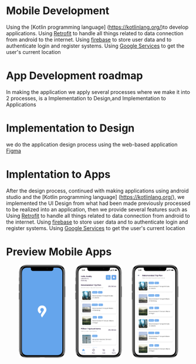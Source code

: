 # Mobile Development

Using the [Kotlin programming language] (https://kotlinlang.org/)to develop applications. Using [Retrofit](https://square.github.io/retrofit/) to handle all things related to data connection from android to the internet. Using [firebase](https://firebase.google.com) to store user data and to authenticate login and register systems. Using [Google Services](https://cloud.google.com) to get the user's current location

# App Development roadmap

In making the application we apply several processes where we make it into 2 processes, is a Implementation to Design,and Implementation to Applications

# Implementation to Design
we do the application design process using the web-based application [Figma](figma.com)

# Implentation to Apps
After the design process, continued with making applications using android studio and the [Kotlin programming language] (https://kotlinlang.org/), we implemented the UI Design from what had been made previously processed to be realized into an application, then we provide several features such as Using [Retrofit](https://square.github.io/retrofit/) to handle all things related to data connection from android to the internet. Using [firebase](https://firebase.google.com) to store user data and to authenticate login and register systems. Using [Google Services](https://cloud.google.com) to get the user's current location


# Preview Mobile Apps

<p align="center">
	<img src="logo/Splash.png" width="25%"> &nbsp; &nbsp; &nbsp;
	<img src="logo/Homeipohn.png" width="25%"> &nbsp; &nbsp; &nbsp;
	<img src="logo/rekomendasi.png" width="25%">
</p>
